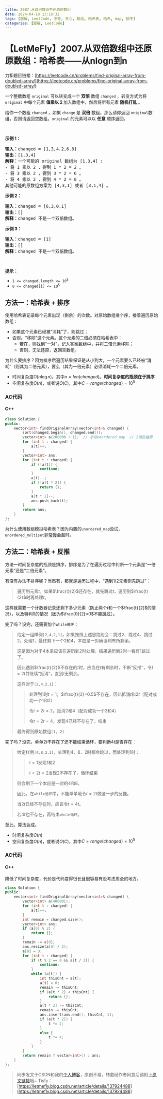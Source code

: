 ```yaml
---
title: 2007.从双倍数组中还原原数组
date: 2024-04-18 13:18:32
tags: [题解, LeetCode, 中等, 贪心, 数组, 哈希表, 哈希, map, 排序]
categories: [题解, LeetCode]
---
```


# 【LetMeFly】2007.从双倍数组中还原原数组：哈希表——从nlogn到n

力扣题目链接：[https://leetcode.cn/problems/find-original-array-from-doubled-array/](https://leetcode.cn/problems/find-original-array-from-doubled-array/)

<p>一个整数数组&nbsp;<code>original</code>&nbsp;可以转变成一个 <strong>双倍</strong>&nbsp;数组&nbsp;<code>changed</code>&nbsp;，转变方式为将 <code>original</code>&nbsp;中每个元素 <strong>值乘以 2 </strong>加入数组中，然后将所有元素 <strong>随机打乱</strong>&nbsp;。</p>

<p>给你一个数组&nbsp;<code>changed</code>&nbsp;，如果&nbsp;<code>change</code>&nbsp;是&nbsp;<strong>双倍</strong>&nbsp;数组，那么请你返回&nbsp;<code>original</code>数组，否则请返回空数组。<code>original</code>&nbsp;的元素可以以&nbsp;<strong>任意</strong>&nbsp;顺序返回。</p>

<p>&nbsp;</p>

<p><strong>示例 1：</strong></p>

<pre><b>输入：</b>changed = [1,3,4,2,6,8]
<b>输出：</b>[1,3,4]
<b>解释：</b>一个可能的 original 数组为 [1,3,4] :
- 将 1 乘以 2 ，得到 1 * 2 = 2 。
- 将 3 乘以 2 ，得到 3 * 2 = 6 。
- 将 4 乘以 2 ，得到 4 * 2 = 8 。
其他可能的原数组方案为 [4,3,1] 或者 [3,1,4] 。
</pre>

<p><strong>示例 2：</strong></p>

<pre><b>输入：</b>changed = [6,3,0,1]
<b>输出：</b>[]
<b>解释：</b>changed 不是一个双倍数组。
</pre>

<p><strong>示例 3：</strong></p>

<pre><b>输入：</b>changed = [1]
<b>输出：</b>[]
<b>解释：</b>changed 不是一个双倍数组。
</pre>

<p>&nbsp;</p>

<p><strong>提示：</strong></p>

<ul>
	<li><code>1 &lt;= changed.length &lt;= 10<sup>5</sup></code></li>
	<li><code>0 &lt;= changed[i] &lt;= 10<sup>5</sup></code></li>
</ul>


    
## 方法一：哈希表 + 排序

使用哈希表记录每个元素出现（剩余）的次数。对原始数组排个序，接着遍历原始数组：

+ 如果这个元素已经被“消耗”了，则跳过；
+ 否则，“移除”这个元素。这个元素的二倍必须在哈希表中：
   + 若在，则找到“一对”，记入答案数组中，并将二倍元素移除；
   + 否则，无法还原，返回空数组。

为什么要排序？因为排序后遍历结果保证是从小到大，一个元素要么已经被“消耗”（则其为二倍元素），要么（其为一倍元素）必须消耗一个二倍元素。

+ 时间复杂度$O(n\log n)$，其中$n=len(changed)$。**时间复杂度的瓶颈在于排序**
+ 空间复杂度$O(n)$，或者说$O(C)$，其中$C=range(changed)=10^5$

### AC代码

#### C++

```cpp
class Solution {
public:
    vector<int> findOriginalArray(vector<int>& changed) {
        sort(changed.begin(), changed.end());
        vector<int> a(200000 + 1);  // 手动unordered_map  // 2倍防越界
        for (int t : changed) {
            a[t]++;
        }
        vector<int> ans;
        for (int t : changed) {
            if (!a[t]) {
                continue;
            }
            a[t]--;
            if (!a[t * 2]) {
                return {};
            }
            a[t * 2]--;
            ans.push_back(t);
        }
        return ans;
    }
};
```

为什么使用数组模拟哈希表？因为内置的```unordered_map```没试，```unordered_multiset```[非常慢](https://github.com/LetMeFly666/LeetCode/blob/master/Codes/2007-find-original-array-from-doubled-array.cpp#L58)会超时。

## 方法二：哈希表 + 反推

方法一时间复杂度的瓶颈是排序，排序是为了在遍历过程中判断一个元素是“一倍元素”还是“二倍元素”。

有没有办法不排序呢？当然有，那就是遍历过程中，“遇到1/2元素则先跳过”：

> 遍历到元素$t$，如果$\frac{t}{2}$还存在，就先跳过$t$，遍历到$\frac{t}{2}$时再处理$t$。

这样就需要一个计数器记录还剩下多少元素（防止两个$t$和一个$\frac{t}{2}$的情况），以及特判$0$的情况（因为$\frac{0}{2}=0$不能跳过）。

完了吗？没完，还需要加个```while循环```：

> 给定一组样例```[2,4,2,1]```，如果按照上述思路则会：跳过$2$、跳过$4$、跳过$2$，处理$1$，最终剩下一个$2$和$4$，本应是一对确误判有所剩余。
>
> 这是因为对于$4$本来应该在遍历到$2$时处理，结果遍历到$2$时一看有$1$跳过了。
>
> 因此遇到$\frac{t}{2}$不存在的$t$时，应当在$t$有剩余时，不断“反推”，令$t=2t$并继续“抵消”，直到$t$无剩余。
>
> 这样对于```[2,4,2,1]```：
> 
> > 处理到$1$时$t=1$，$\frac{t}{2}=0.5$不存在，因此抵消$t$和$2t$（配对成功一个$1$和$2$）
> >
> > 令$t=2t=2$，抵消$2$和$4$（配对成功一个$2$和$4$）
> >
> > 令$t = 2t = 4$，发现$4$已经不存在了，结束
>
> 最终得到原始数组```[1, 2]```

完了吗？没完，单单$2t$不存在了还不能结束循环，要判断$4t$是否存在：

> 给定样例```[4,8,2,1]```，处理到$4$、$8$、$2$时都会跳过，而处理到$1$时：
>
> > $t=1$发现$1$和$2$
> >
> > $t=2t=2$发现$2$不存在了，循环结束
>
> 则会剩下一个本应是一对的$4$和$8$。
>
> 因此，在```while循环```中，不能单单地令$t=2t$做这一步的反推。
>
> 当$2t$已经不存在时，应该令$t=4t$。
> 
> 若$4t$也不存在，再结束```while循环```。

至此，算法达成。

+ 时间复杂度$O(n)$
+ 空间复杂度$O(n)$，或者说$O(C)$，其中$C=range(changed)=10^5$

### AC代码

#### C++

降低了时间复杂度，代价是代码变得很长且很容易有没考虑周全的地方。

```cpp
class Solution {
public:
    vector<int> findOriginalArray(vector<int>& changed) {
        vector<int> a(400001);
        for (int t : changed) {
            a[t]++;
        }
        int remain = changed.size();
        vector<int> ans;
        if (a[0] % 2) {
            return {};
        }
        remain -= a[0];
        ans.resize(a[0] / 2);
        a[0] = 0;
        for (int t : changed) {
            if (t % 2 == 0 && a[t / 2]) {
                continue;
            }
            while (a[t]) {
                int thisCnt = a[t];
                a[t] = 0;
                remain -= thisCnt;
                if (a[t * 2] < thisCnt) {
                    return {};
                }
                a[t * 2] -= thisCnt;
                remain -= thisCnt;
                ans.insert(ans.end(), thisCnt, t);
                if (a[t * 2]) {
                    t *= 2;
                }
                else {
                    t *= 4;
                }
            }
        }
        return remain ? vector<int>() : ans;
    }
};
```

> 同步发文于CSDN和我的[个人博客](https://blog.letmefly.xyz/)，原创不易，转载经作者同意后请附上[原文链接](https://blog.letmefly.xyz/2024/04/18/LeetCode%202007.%E4%BB%8E%E5%8F%8C%E5%80%8D%E6%95%B0%E7%BB%84%E4%B8%AD%E8%BF%98%E5%8E%9F%E5%8E%9F%E6%95%B0%E7%BB%84/)哦~
> Tisfy：[https://letmefly.blog.csdn.net/article/details/137924488](https://letmefly.blog.csdn.net/article/details/137924488)
